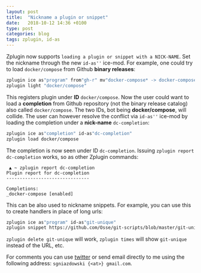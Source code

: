 ```yaml
---
layout: post
title:  "Nickname a plugin or snippet"
date:   2018-10-12 14:36 +0100
type: post
categories: blog
tags: zplugin, id-as
---
```


Zplugin now supports `loading a plugin or snippet with a NICK-NAME`. Set the
nickname through the new `id-as''` ice-mod. For example, one could try to load
`docker/compose` from Github **binary releases**:<!-- more -->

```zsh
zplugin ice as"program" from"gh-r" mv"docker-compose* -> docker-compose"
zplugin light "docker/compose"
```

This registers plugin under **ID** `docker/compose`. Now the user could want to
load a **completion** from Github repository (not the binary release catalog)
also called `docker/compose`. The two IDs, bot being **docker/compose**, will
collide. The user can however resolve the conflict via `id-as''` ice-mod by
loading the completion under a **nick-name** `dc-completion`:

```zsh
zplugin ice as"completion" id-as"dc-completion"
zplugin load docker/compose
```

The completion is now seen under ID `dc-completion`. Issuing `zplugin report
dc-completion` works, so as other Zplugin commands:

```
 ▲ ~ zplugin report dc-completion
Plugin report for dc-completion
-------------------------------

Completions:
_docker-compose [enabled]
```

This can be also used to nickname snippets. For example, you can use this to
create handlers in place of long urls:

```zsh
zplugin ice as"program" id-as"git-unique"
zplugin snippet https://github.com/Osse/git-scripts/blob/master/git-unique
```

`zplugin delete git-unique` will work, `zplugin times` will show `git-unique`
instead of the URL, etc.

For comments you can use [twitter](https://twitter.com/ZdharmaI/status/1050743050748727297)
or send email directly to me using the following address: `sgniazdowski {<at>} gmail.com`.
